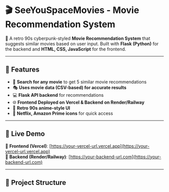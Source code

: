 # 🎬 SeeYouSpaceMovies - Movie Recommendation System

🚀 A retro 90s cyberpunk-styled **Movie Recommendation System** that suggests similar movies based on user input. Built with **Flask (Python)** for the backend and **HTML, CSS, JavaScript** for the frontend.

---

## 🌟 Features
- 🔎 **Search for any movie** to get 5 similar movie recommendations  
- 🎭 **Uses movie data (CSV-based) for accurate results**  
- 💻 **Flask API backend** for recommendations  
- 🌐 **Frontend Deployed on Vercel & Backend on Render/Railway**  
- 🎨 **Retro 90s anime-style UI**  
- 🎥 **Netflix, Amazon Prime icons** for quick access  

---

## 🚀 Live Demo  
🔗 **Frontend (Vercel)**: [https://your-vercel-url.vercel.app](https://your-vercel-url.vercel.app)  
🔗 **Backend (Render/Railway)**: [https://your-backend-url.com](https://your-backend-url.com)  

---

## 📂 Project Structure  

